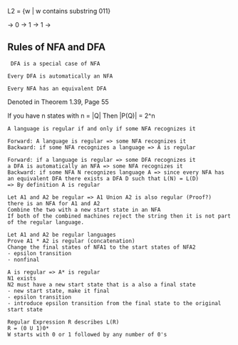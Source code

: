 L2 = {w | w contains substring 011}
 
 -> 0 -> 1 -> 1 ->
 ## Rules of NFA and DFA
```
 DFA is a special case of NFA
 ```
 ```
 Every DFA is automatically an NFA
 ```
 ```
 Every NFA has an equivalent DFA
 ```
Denoted in Theorem 1.39, Page 55

If you have n states with n = |Q|
Then |P(Q)| = 2^n

```
A language is regular if and only if some NFA recognizes it
```
```
Forward: A language is regular => some NFA recognizes it
Backward: if some NFA recognizes a language => A is regular
```
```
Forward: if a language is regular => some DFA recognizes it
a DFA is automatically an NFA => some NFA recognizes it
Backward: if some NFA N recognizes language A => since every NFA has an equivalent DFA there exists a DFA D such that L(N) = L(D)
=> By definition A is regular
```

```
Let A1 and A2 be regular => A1 Union A2 is also regular (Proof?)
there is an NFA for A1 and A2
Combine the two with a new start state in an NFA
If both of the combined machines reject the string then it is not part of the regular language.
```
```
Let A1 and A2 be regular languages
Prove A1 * A2 is regular (concatenation)
Change the final states of NFA1 to the start states of NFA2
- epsilon transition
- nonfinal
```
```
A is regular => A* is regular
N1 exists
N2 must have a new start state that is a also a final state
- new start state, make it final
- epsilon transition
- introduce epsilon transition from the final state to the original start state
```
```
Regular Expression R describes L(R)
R = (0 U 1)0*
W starts with 0 or 1 followed by any number of 0's
```
